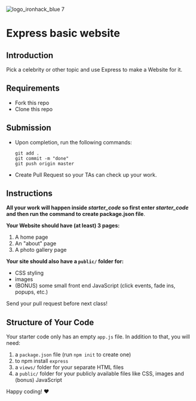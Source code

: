![logo_ironhack_blue 7](https://user-images.githubusercontent.com/23629340/40541063-a07a0a8a-601a-11e8-91b5-2f13e4e6b441.png)

# Express basic website

## Introduction

Pick a celebrity or other topic and use Express to make a Website for it.

<!-- If you are looking for some inspiration, you can go here: https://lab-express-basic-site-sol.herokuapp.com/. It might take a couple of minutes to load the page for the first time. -->

## Requirements

- Fork this repo
- Clone this repo

## Submission

- Upon completion, run the following commands:

  ```
  git add .
  git commit -m "done"
  git push origin master
  ```

- Create Pull Request so your TAs can check up your work.

## Instructions

**All your work will happen inside _starter_code_ so first enter _starter_code_ and then run the command to create package.json file**.

**Your Website should have (at least) 3 pages:**

1. A home page
2. An "about" page
3. A photo gallery page

**Your site should also have a `public/` folder for:**

- CSS styling
- images
- (BONUS) some small front end JavaScript (click events, fade ins, popups, etc.)

Send your pull request before next class!

## Structure of Your Code

Your starter code only has an empty `app.js` file.
In addition to that, you will need:

1. a `package.json` file (run `npm init` to create one)
2. to npm install `express`
3. a `views/` folder for your separate HTML files
4. a `public/` folder for your publicly available files like CSS, images and (bonus) JavaScript

Happy coding! :heart:
